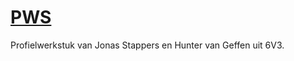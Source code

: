 # [PWS](https://www.jonasstappers.github.io/PWS)
Profielwerkstuk van Jonas Stappers en Hunter van Geffen uit 6V3.
